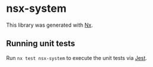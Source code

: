 # nsx-system

This library was generated with [Nx](https://nx.dev).

## Running unit tests

Run `nx test nsx-system` to execute the unit tests via [Jest](https://jestjs.io).
